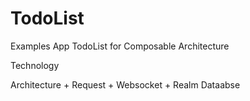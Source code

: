 # TodoList

Examples App TodoList for Composable Architecture

Technology

Architecture + Request + Websocket + Realm Dataabse
